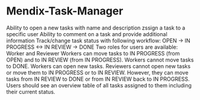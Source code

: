 # Mendix-Task-Manager

Ability to open a new tasks with name and description
zssign a task to a specific user
Ability to comment on a task and provide additional information
Track/change task status with following workflow: OPEN -> IN PROGRESS <-> IN REVIEW -> DONE
Two roles for users are available: Worker and Reviewer
Workers can move tasks to IN PROGRESS (from OPEN) and to IN REVIEW (from IN PROGRESS). Workers cannot move tasks to DONE. Workers can open new tasks.
Reviewers cannot open new tasks or move them to IN PROGRESS or to IN REVIEW. However, they can move tasks from IN REVIEW to DONE or from IN REVIEW back to IN PROGRESS.
Users should see an overview table of all tasks assigned to them including their current status.
